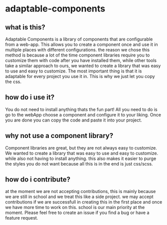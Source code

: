# adaptable-components

## what is this?
Adaptable Components is a library of components that are configurable from a web-app. This allows you to create a component once and use it in multiple places with different configurations. the reason we chose this method is because a lot of the time component libraries require you to customize them with code after you have installed them, while other tools take a similar approach to ours, we wanted to create a library that was easy to use and easy to customize. The most important thing is that it is adaptable for every project you use it in. This is why we just let you copy the css.

## how do i use it?
You do not need to install anything thats the fun part! All you need to do is go to the webApp choose a component and configure it to your liking. Once you are done you can copy the code and paste it into your project.

## why not use a component library?
Component libraries are great, but they are not always easy to customize. We wanted to create a library that was easy to use and easy to customize. while also not having to install anything. this also makes it easier to purge the styles you do not want because all this is in the end is just css/scss.

## how do i contribute?
at the moment we are not accepting contributions, this is mainly because we are still in school and we treat this like a side project. we may accept contributions if we are successfull in creating this in the first place and once we have more time to work on this. school is our main priority at the moment. Please feel free to create an issue if you find a bug or have a feature request.
